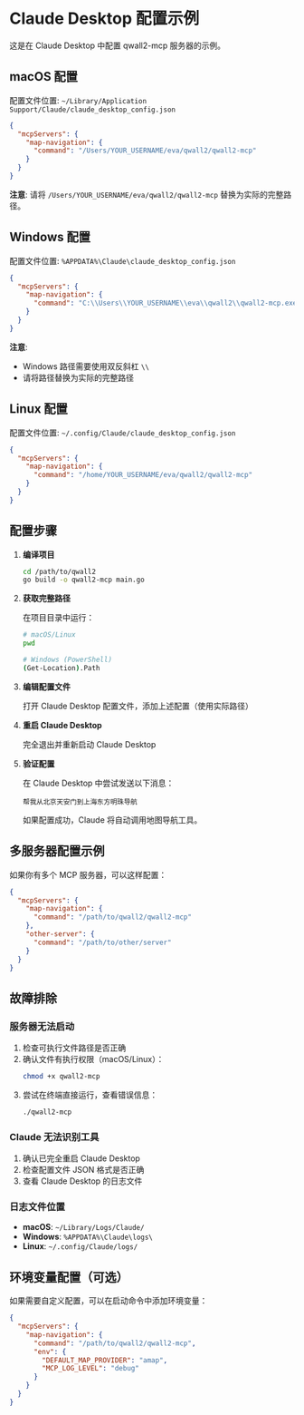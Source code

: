 # Claude Desktop 配置示例

这是在 Claude Desktop 中配置 qwall2-mcp 服务器的示例。

## macOS 配置

配置文件位置: `~/Library/Application Support/Claude/claude_desktop_config.json`

```json
{
  "mcpServers": {
    "map-navigation": {
      "command": "/Users/YOUR_USERNAME/eva/qwall2/qwall2-mcp"
    }
  }
}
```

**注意**: 请将 `/Users/YOUR_USERNAME/eva/qwall2/qwall2-mcp` 替换为实际的完整路径。

## Windows 配置

配置文件位置: `%APPDATA%\Claude\claude_desktop_config.json`

```json
{
  "mcpServers": {
    "map-navigation": {
      "command": "C:\\Users\\YOUR_USERNAME\\eva\\qwall2\\qwall2-mcp.exe"
    }
  }
}
```

**注意**: 
- Windows 路径需要使用双反斜杠 `\\`
- 请将路径替换为实际的完整路径

## Linux 配置

配置文件位置: `~/.config/Claude/claude_desktop_config.json`

```json
{
  "mcpServers": {
    "map-navigation": {
      "command": "/home/YOUR_USERNAME/eva/qwall2/qwall2-mcp"
    }
  }
}
```

## 配置步骤

1. **编译项目**

   ```bash
   cd /path/to/qwall2
   go build -o qwall2-mcp main.go
   ```

2. **获取完整路径**

   在项目目录中运行：
   
   ```bash
   # macOS/Linux
   pwd
   
   # Windows (PowerShell)
   (Get-Location).Path
   ```

3. **编辑配置文件**

   打开 Claude Desktop 配置文件，添加上述配置（使用实际路径）

4. **重启 Claude Desktop**

   完全退出并重新启动 Claude Desktop

5. **验证配置**

   在 Claude Desktop 中尝试发送以下消息：
   
   ```
   帮我从北京天安门到上海东方明珠导航
   ```

   如果配置成功，Claude 将自动调用地图导航工具。

## 多服务器配置示例

如果你有多个 MCP 服务器，可以这样配置：

```json
{
  "mcpServers": {
    "map-navigation": {
      "command": "/path/to/qwall2/qwall2-mcp"
    },
    "other-server": {
      "command": "/path/to/other/server"
    }
  }
}
```

## 故障排除

### 服务器无法启动

1. 检查可执行文件路径是否正确
2. 确认文件有执行权限（macOS/Linux）：
   ```bash
   chmod +x qwall2-mcp
   ```
3. 尝试在终端直接运行，查看错误信息：
   ```bash
   ./qwall2-mcp
   ```

### Claude 无法识别工具

1. 确认已完全重启 Claude Desktop
2. 检查配置文件 JSON 格式是否正确
3. 查看 Claude Desktop 的日志文件

### 日志文件位置

- **macOS**: `~/Library/Logs/Claude/`
- **Windows**: `%APPDATA%\Claude\logs\`
- **Linux**: `~/.config/Claude/logs/`

## 环境变量配置（可选）

如果需要自定义配置，可以在启动命令中添加环境变量：

```json
{
  "mcpServers": {
    "map-navigation": {
      "command": "/path/to/qwall2/qwall2-mcp",
      "env": {
        "DEFAULT_MAP_PROVIDER": "amap",
        "MCP_LOG_LEVEL": "debug"
      }
    }
  }
}
```
